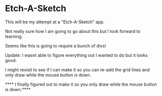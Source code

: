 # Etch-A-Sketch
This will be my attempt at a "Etch-A-Sketch" app.

Not really sure how I am going to go about this but I look forward to learning.

Seems like this is going to require a bunch of divs!

Update: I wasnt able to figure everything out I wanted to do but it looks good.

I might revisit to see if I can make it so you can re-add the grid lines and only draw while the mouse button is down.

**** I finally figured out to make it so you only draw while the mouse button is down.****